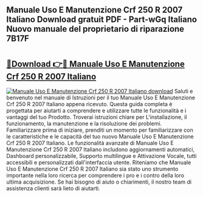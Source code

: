 ## Manuale Uso E Manutenzione Crf 250 R 2007 Italiano Download gratuit PDF - Part-wGq Italiano Nuovo manuale del proprietario di riparazione 7B17F

# <h2><a href="http://df98qv.blite.top/?on=Manuale+Uso+E+Manutenzione+Crf+250+R+2007+Italiano">🔗Download 👉🔴 Manuale Uso E Manutenzione Crf 250 R 2007 Italiano</a></h2>

[![Manuale Uso E Manutenzione Crf 250 R 2007 Italiano download](https://i.imgur.com/lujVjoI.png)](http://df98qv.blite.top/?on=Manuale+Uso+E+Manutenzione+Crf+250+R+2007+Italiano)
Saluti e benvenuto nel manuale di Istruzioni per il tuo Manuale Uso E Manutenzione Crf 250 R 2007 Italiano appena ricevuto. Questa guida completa è progettata per aiutarti a comprendere e utilizzare tutte le funzionalità e i vantaggi del tuo Prodotto. Troverai istruzioni chiare per L'installazione, il funzionamento, la manutenzione e la risoluzione dei problemi. Familiarizzare prima di iniziare, prenditi un momento per familiarizzare con le caratteristiche e le capacità del tuo nuovo Manuale Uso E Manutenzione Crf 250 R 2007 Italiano. Le funzionalità avanzate di Manuale Uso E Manutenzione Crf 250 R 2007 Italiano includono aggiornamenti automatici, Dashboard personalizzabile, Supporto multilingue e Attivazione Vocale, tutti accessibili e personalizzati dall'interfaccia utente. Riteniamo che Manuale Uso E Manutenzione Crf 250 R 2007 Italiano sia stato uno strumento importante nella loro ricerca per comprendere i pro e i contro della loro ultima acquisizione. Se hai bisogno di aiuto o chiarimenti, il nostro team di assistenza clienti sarà lieto di aiutarti.
